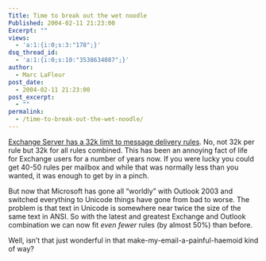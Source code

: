 ```yaml
---
Title: Time to break out the wet noodle
Published: 2004-02-11 21:23:00
Excerpt: ""
views:
  - 'a:1:{i:0;s:3:"178";}'
dsq_thread_id:
  - 'a:1:{i:0;s:10:"3538634087";}'
author:
  - Marc LaFleur
post_date:
  - 2004-02-11 21:23:00
post_excerpt:
  - ""
permalink:
  - /time-to-break-out-the-wet-noodle/
---
```

<div class="Section1"> <p><a href="http://support.microsoft.com/default.aspx?scid=http://support.microsoft.com:80/support/kb/articles/Q241/3/25.ASP&amp;NoWebContent=1&amp;NoWebContent=1" target="_blank">Exchange Server has a 32k limit to message delivery rules</a>. No, not 32k per rule but 32k for all rules combined. This has been an annoying fact of life for Exchange users for a number of years now. If you were lucky you could get 40-50 rules per mailbox and while that was normally less than you wanted, it was enough to get by in a pinch.</p> <p>But now that Microsoft has gone all &ldquo;worldly&rdquo; with Outlook 2003 and switched everything to Unicode things have gone from bad to worse. The problem is that text in Unicode is somewhere near twice the size of the same text in ANSI. So with the latest and greatest Exchange and Outlook combination we can now fit <i><span style='font-style:italic'>even fewer</span></i> rules (by almost 50%) than before.</p> <p>Well, isn&rsquo;t that just wonderful in that make-my-email-a-painful-haemoid kind of way?</p></div>
